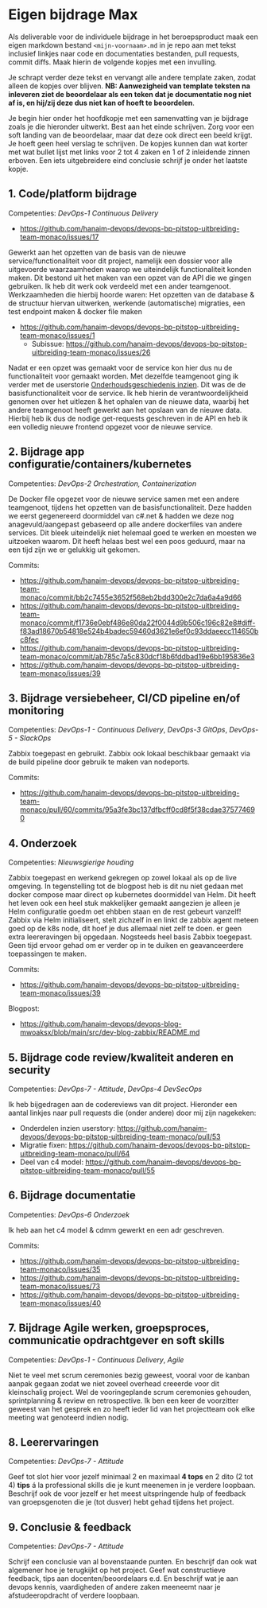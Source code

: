 # Eigen bijdrage Max

Als deliverable voor de individuele bijdrage in het beroepsproduct maak een eigen markdown bestand `<mijn-voornaam>.md` in je repo aan met tekst inclusief linkjes naar code en documentaties bestanden, pull requests, commit diffs. Maak hierin de volgende kopjes met een invulling.

Je schrapt verder deze tekst en vervangt alle andere template zaken, zodat alleen de kopjes over blijven. **NB: Aanwezigheid van template teksten na inleveren ziet de beoordelaar als een teken dat je documentatie nog niet af is, en hij/zij deze dus niet kan of hoeft te beoordelen**.

Je begin hier onder het hoofdkopje met een samenvatting van je bijdrage zoals je die hieronder uitwerkt. Best aan het einde schrijven. Zorg voor een soft landing van de beoordelaar, maar dat deze ook direct een beeld krijgt. Je hoeft geen heel verslag te schrijven. De kopjes kunnen dan wat korter met wat bullet lijst met links voor 2 tot 4 zaken en 1 of 2 inleidende zinnen erboven. Een iets uitgebreidere eind conclusie schrijf je onder het laatste kopje.


## 1. Code/platform bijdrage

Competenties: *DevOps-1 Continuous Delivery*

<!-- Beschrijf hier kort je bijdrage vanuit je rol, developer (Dev) of infrastructure specialist (Ops). Als Developer beschrijf en geef je links van minimaal 2 en maximaal 4 grootste bijdrages qua code functionaliteiten of non-functionele requirements. Idealiter werk je TDD (dus ook commit van tests en bijbehorende code tegelijk), maar je kunt ook linken naar geschreven automatische tests (unit tests, acceptance tests (BDD), integratie tests, end to end tests, performance/load tests, etc.). Als Opser geef je je minimaal 2 maximaal 4 belangrijkste bijdragen aan het opzetten van het Kubernetes platform, achterliggende netwerk infrastructuur of configuration management (MT) buiten Kubernetes (en punt 2). -->

- <https://github.com/hanaim-devops/devops-bp-pitstop-uitbreiding-team-monaco/issues/17>

Gewerkt aan het opzetten van de basis van de nieuwe service/functionaliteit voor dit project, namelijk een dossier voor alle uitgevoerde waarzaamheden waarop we uiteindelijk functionaliteit konden maken. Dit bestond uit het maken van een opzet van de API die we gingen gebruiken. Ik heb dit werk ook verdeeld met een ander teamgenoot. Werkzaamheden die hierbij hoorde waren: Het opzetten van de database & de structuur hiervan uitwerken, werkende (automatische) migraties, een test endpoint maken & docker file maken

- <https://github.com/hanaim-devops/devops-bp-pitstop-uitbreiding-team-monaco/issues/1>
  - Subissue: <https://github.com/hanaim-devops/devops-bp-pitstop-uitbreiding-team-monaco/issues/26>


Nadat er een opzet was gemaakt voor de service kon hier dus nu de functionaliteit voor gemaakt worden. Met dezelfde teamgenoot ging ik verder met de userstorie [Onderhoudsgeschiedenis inzien](https://github.com/hanaim-devops/devops-bp-pitstop-uitbreiding-team-monaco/issues/1). Dit was de de basisfunctionaliteit voor de service. Ik heb hierin de verantwoordelijkheid genomen over het uitlezen & het ophalen van de nieuwe data, waarbij het andere teamgenoot heeft gewerkt aan het opslaan van de nieuwe data. Hierbij heb ik dus de nodige get-requests geschreven in de API en heb ik een volledig nieuwe frontend opgezet voor de nieuwe service.

## 2. Bijdrage app configuratie/containers/kubernetes

Competenties: *DevOps-2 Orchestration, Containerization*

<!-- Beschrijf en geef hier links naar je minimaal 2 en maximaal 4 grootste bijdragen qua configuratie, of bijdrage qua 12factor app of container Dockerfiles en/of .yml bestanden of vergelijkbare config (rondom containerization en orchestration). -->

De Docker file opgezet voor de nieuwe service samen met een andere teamgenoot, tijdens het opzetten van de basisfunctionaliteit. Deze hadden we eerst gegenereerd doormiddel van c#.net & hadden we deze nog anagevuld/aangepast gebaseerd op alle andere dockerfiles van andere services. Dit bleek uiteindelijk niet helemaal goed te werken en moesten we uitzoeken waarom. Dit heeft helaas best wel een poos geduurd, maar na een tijd zijn we er gelukkig uit gekomen.

Commits:

- <https://github.com/hanaim-devops/devops-bp-pitstop-uitbreiding-team-monaco/commit/bb2c7455e3652f568eb2bdd300e2c7da6a4a9d66>
- <https://github.com/hanaim-devops/devops-bp-pitstop-uitbreiding-team-monaco/commit/f1736e0ebf486e80da22f0044d9b506c196c82e8#diff-f83ad18670b54818e524b4badec59460d3621e6ef0c93ddaeecc114650bc8fec>
- <https://github.com/hanaim-devops/devops-bp-pitstop-uitbreiding-team-monaco/commit/ab785c7a5c830dcf18b6fddbad19e6bb195836e3>
- <https://github.com/hanaim-devops/devops-bp-pitstop-uitbreiding-team-monaco/issues/39>

## 3. Bijdrage versiebeheer, CI/CD pipeline en/of monitoring

Competenties: *DevOps-1 - Continuous Delivery*, *DevOps-3 GitOps*, *DevOps-5 - SlackOps*

<!-- Beschrijf hier en geef links naar je bijdragen aan het opzetten en verder automatiseren van delivery pipeline, GitOps toepassing en/of het opzetten van monitoring, toevoegen van metrics en custom metrics en rapportages.

NB Het gebruik van *versiebeheer* ((e.g. git)) hoort bij je standaardtaken en deze hoef je onder dit punt NIET te beschrijven, het gaat hier vooral om documenteren van processtandaarden, zoals toepassen van een pull model. -->

Zabbix toegepast en gebruikt. Zabbix ook lokaal beschikbaar gemaakt via de build pipeline door gebruik te maken van nodeports. 

Commits:

- <https://github.com/hanaim-devops/devops-bp-pitstop-uitbreiding-team-monaco/pull/60/commits/95a3fe3bc137dfbcff0cd8f5f38cdae375774690>

## 4. Onderzoek

Competenties: *Nieuwsgierige houding*

<!-- Beschrijf hier voor het Course BP kort je onderzochte technologie met een link naar je blog post, of het toepassen ervan gelukt is en hoe, of waarom niet. Beschrijf evt. kort extra leerervaringen met andere technologieen of verdieping sinds het blog.

Tijdens het grote project beschrijf je hier onderzoek naar het domein en nieuwe onderzochte/gebruikte DevOps technologieën. Wellicht heb je nogmaals de voor blog onderzochte technologie kunnen toepassen in een andere context. Verder heb je nu een complex domein waar je in moet verdiepen en uitvragen bij de opdrachtgever. Link bijvoorbeeld naar repo's met POC's of, domein modellen of beschrijf andere onderwerpen en link naar gebruikte bronnen.

Als de tijdens course onderzochte technologie wel toepasbaar is kun je dit uiteraard onder dit punt noemen. Of wellicht was door een teamgenoot onderzochte technologie relevant, waar jij je nu verder in verdiept hebt en mee gewerkt hebt, dus hier kunt beschrijven. Tot slot kun je hier ook juist een korte uitleg geef over WAAROM  jouw eerder onderzochte technologie dan precies niet relevant of inpasbaar was. Dit is voor een naieve buitenstaander niet altijd meteen duidelijk, maar kan ook heel interessant zijn. Bijvoorbeeld dat [gebruik van Ansible in combi met Kubernetes](https://www.ansible.com/blog/how-useful-is-ansible-in-a-cloud-native-kubernetes-environment) niet handig blijkt. Ook als je geen uitgebreid onderzoek hebt gedaan of ADR hebt waar je naar kunt linken, dan kun je onder dit kopje wel alsnog kort conceptuele kennis duidelijk maken. -->

Zabbix toegepast en werkend gekregen op zowel lokaal als op de live omgeving. In tegenstelling tot de blogpost heb is dit nu niet gedaan met docker compose maar direct op kubernetes doormiddel van Helm. Dit heeft het leven ook een heel stuk makkelijker gemaakt aangezien je alleen je Helm configuratie goedm oet ehbben staan en de rest gebeurt vanzelf! Zabbix via Helm initialiseert, stelt zichzelf in en linkt de zabbix agent meteen goed op de k8s node, dit hoef je dus allemaal niet zelf te doen. er geen extra leereravingen bij opgedaan. Nogsteeds heel basis Zabbix toegepast. Geen tijd ervoor gehad om er verder op in te duiken en geavanceerdere toepassingen te maken.

Commits:

- <https://github.com/hanaim-devops/devops-bp-pitstop-uitbreiding-team-monaco/issues/39>

Blogpost:

- <https://github.com/hanaim-devops/devops-blog-mwoaksx/blob/main/src/dev-blog-zabbix/README.md>

## 5. Bijdrage code review/kwaliteit anderen en security

Competenties: *DevOps-7 - Attitude*, *DevOps-4 DevSecOps*

<!-- Beschrijf hier en geef links naar de minimaal 2 en maximaal 4 grootste *review acties* die je gedaan hebt, bijvoorbeeld pull requests incl. opmerkingen. Het interessantst zijn natuurlijk gevallen waar code niet optimaal was. Zorg dat je minstens een aantal reviews hebt waar in gitlab voor een externe de kwestie ook duidelijk is, in plaats van dat je dit altijd mondeling binnen het team oplost. -->

Ik heb bijgedragen aan de codereviews van dit project. Hieronder een aantal linkjes naar pull requests die (onder andere) door mij zijn nagekeken:

- Onderdelen inzien userstory: <https://github.com/hanaim-devops/devops-bp-pitstop-uitbreiding-team-monaco/pull/53>
- Migratie fixen: <https://github.com/hanaim-devops/devops-bp-pitstop-uitbreiding-team-monaco/pull/64>
- Deel van c4 model: <https://github.com/hanaim-devops/devops-bp-pitstop-uitbreiding-team-monaco/pull/55>

## 6. Bijdrage documentatie

Competenties: *DevOps-6 Onderzoek*

<!-- Zet hier een links naar en geef beschrijving van je C4 diagram of diagrammen, README of andere markdown bestanden, ADR's of andere documentatie. Bij andere markdown bestanden of doumentatie kun je denken aan eigen proces documentatie, zoals code standaarden, commit- of branchingconventies. Tot slot ook user stories en acceptatiecriteria (hopelijk verwerkt in gitlab issues en vertaalt naar `.feature` files) en evt. noemen en verwijzen naar handmatige test scripts/documenten. -->

Ik heb aan het c4 model & cdmm gewerkt en een adr geschreven.

Commits:

- <https://github.com/hanaim-devops/devops-bp-pitstop-uitbreiding-team-monaco/issues/35>
- <https://github.com/hanaim-devops/devops-bp-pitstop-uitbreiding-team-monaco/issues/73>
- <https://github.com/hanaim-devops/devops-bp-pitstop-uitbreiding-team-monaco/issues/40>

## 7. Bijdrage Agile werken, groepsproces, communicatie opdrachtgever en soft skills

Competenties: *DevOps-1 - Continuous Delivery*, *Agile*

<!-- Beschrijf hier minimaal 2 en maximaal 4 situaties van je inbreng en rol tijdens Scrum ceremonies. Beschrijf ook feedback of interventies tijdens Scrum meetings, zoals sprint planning of retrospective die je aan groespgenoten hebt gegeven.

Beschrijf tijdens het project onder dit kopje ook evt. verdere activiteiten rondom communicatie met de opdrachtgever of domein experts, of andere meer 'professional skills' of 'soft skilss' achtige zaken. -->

Niet te veel met scrum ceremonies bezig geweest, vooral voor de kanban aanpak gegaan zodat we niet zoveel overhead creeerde voor dit kleinschalig project. Wel de vooringeplande scrum ceremonies gehouden, sprintplanning & review en retrospective. Ik ben een keer de voorzitter geweest van het gesprek en zo heeft ieder lid van het projectteam ook elke meeting wat genoteerd indien nodig.

## 8. Leerervaringen

Competenties: *DevOps-7 - Attitude*

Geef tot slot hier voor jezelf minimaal 2 en maximaal **4 tops** en 2 dito (2 tot 4) **tips** á la professional skills die je kunt meenemen in je verdere loopbaan. Beschrijf ook de voor jezelf er het meest uitspringende hulp of feedback van groepsgenoten die je (tot dusver) hebt gehad tijdens het project.

## 9. Conclusie & feedback

Competenties: *DevOps-7 - Attitude*

Schrijf een conclusie van al bovenstaande punten. En beschrijf dan ook wat algemener hoe je terugkijkt op het project. Geef wat constructieve feedback, tips aan docenten/beoordelaars e.d. En beschrijf wat je aan devops kennis, vaardigheden of andere zaken meeneemt naar je afstudeeropdracht of verdere loopbaan.
